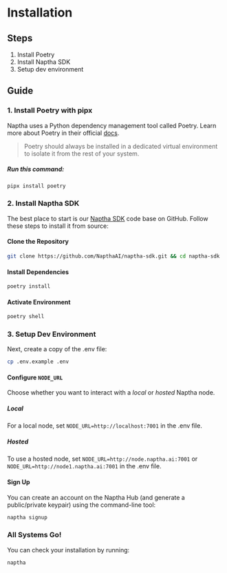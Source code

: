 # Installation

## Steps
1. Install Poetry
2. Install Naptha SDK
3. Setup dev environment

## Guide
### 1. Install Poetry with pipx
Naptha uses a Python dependency management tool called Poetry. Learn more about Poetry in their official [docs](https://python-poetry.org/docs).

> Poetry should always be installed in a dedicated virtual environment to isolate it from the rest of your system.

##### Run this command:
```bash
pipx install poetry
```

### 2. Install Naptha SDK
The best place to start is our [Naptha SDK](https://github.com/NapthaAI/naptha-sdk) code base on GitHub. Follow these steps to install it from source:

#### Clone the Repository
```bash
git clone https://github.com/NapthaAI/naptha-sdk.git && cd naptha-sdk
```
#### Install Dependencies
```bash
poetry install
```
#### Activate Environment
```bash
poetry shell
```

### 3. Setup Dev Environment
Next, create a copy of the .env file:

```bash
cp .env.example .env
```
#### Configure ```NODE_URL```
Choose whether you want to interact with a *local* or *hosted* Naptha node.

##### Local
For a local node, set ```NODE_URL=http://localhost:7001``` in the .env file.

##### Hosted
To use a hosted node, set ```NODE_URL=http://node.naptha.ai:7001``` or ```NODE_URL=http://node1.naptha.ai:7001``` in the .env file.

#### Sign Up

You can create an account on the Naptha Hub (and generate a public/private keypair) using the command-line tool:

```bash
naptha signup
```

### All Systems Go!
You can check your installation by running:

```bash
naptha
```
